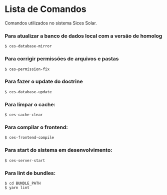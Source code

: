 Lista de Comandos
=================

Comandos utilizados no sistema Sices Solar.

### Para atualizar a banco de dados local com a versão de homolog

```
$ ces-database-mirror
```


### Para corrigir permissões de arquivos e pastas

```
$ ces-permission-fix
```

### Para fazer o update do doctrine

```
$ ces-database-update
```

### Para limpar o cache:

```
$ ces-cache-clear
```

### Para compilar o frontend:

```
$ ces-frontend-compile
```

### Para start do sistema em desenvolvimento:

```
$ ces-server-start
```

### Para lint de bundles:

```
$ cd BUNDLE_PATH
$ yarn lint
```
